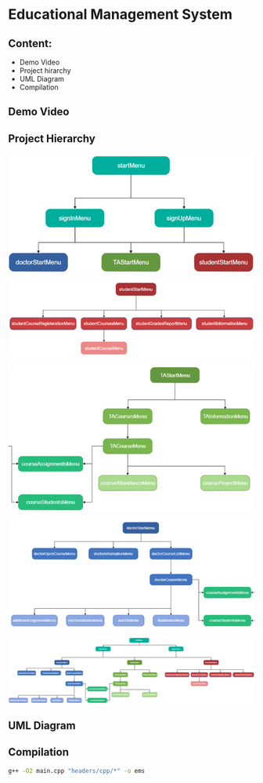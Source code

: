 # Educational Management System
 

## Content: 
- Demo Video
- Project hirarchy
- UML Diagram
- Compilation



## Demo Video


## Project Hierarchy 
![Picture 1](assets/Picture1.png)

![Picture 2](assets/Picture2.png)

![Picture 3](assets/Picture3.png)

![Picture 4](assets/Picture4.png)

![Picture 5](assets/Picture5.png)

## UML Diagram


## Compilation

```sh
g++ -O2 main.cpp "headers/cpp/*" -o ems
```

